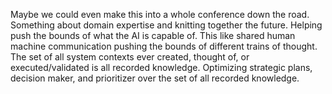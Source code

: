 Maybe we could even make this into a whole conference down the road. Something about domain expertise and knitting together the future. Helping push the bounds of what the AI is capable of. This like shared human machine communication pushing the bounds of different trains of thought. The set of all system contexts ever created, thought of, or executed/validated is all recorded knowledge. Optimizing strategic plans, decision maker, and prioritizer over the set of all recorded knowledge.